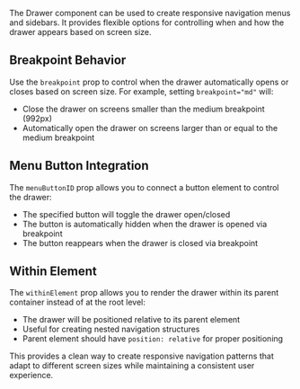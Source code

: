 The Drawer component can be used to create responsive navigation menus and sidebars. It provides flexible options for controlling when and how the drawer appears based on screen size.

## Breakpoint Behavior
Use the `breakpoint` prop to control when the drawer automatically opens or closes based on screen size. For example, setting `breakpoint="md"` will:
- Close the drawer on screens smaller than the medium breakpoint (992px)
- Automatically open the drawer on screens larger than or equal to the medium breakpoint

## Menu Button Integration
The `menuButtonID` prop allows you to connect a button element to control the drawer:
- The specified button will toggle the drawer open/closed
- The button is automatically hidden when the drawer is opened via breakpoint
- The button reappears when the drawer is closed via breakpoint

## Within Element
The `withinElement` prop allows you to render the drawer within its parent container instead of at the root level:
- The drawer will be positioned relative to its parent element
- Useful for creating nested navigation structures
- Parent element should have `position: relative` for proper positioning

This provides a clean way to create responsive navigation patterns that adapt to different screen sizes while maintaining a consistent user experience.

